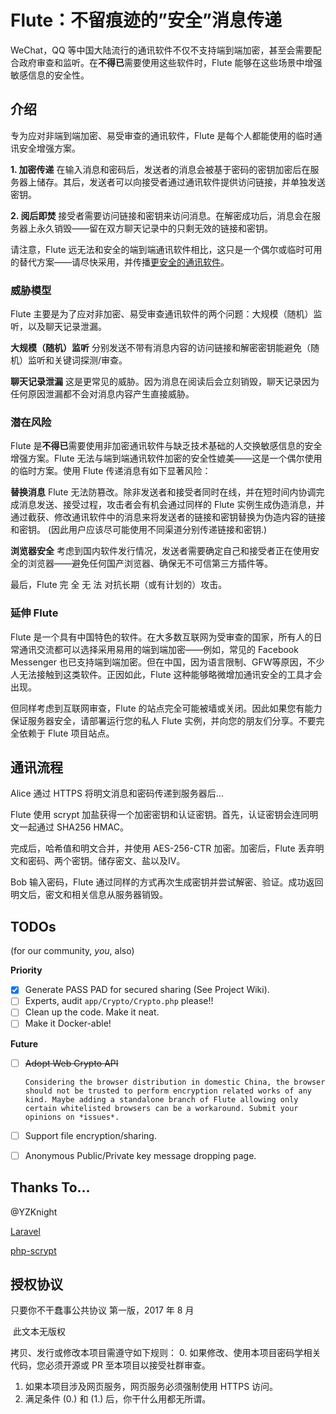 # Flute：不留痕迹的”安全”消息传递
WeChat，QQ 等中国大陆流行的通讯软件不仅不支持端到端加密，甚至会需要配合政府审查和监听。在**不得已**需要使用这些软件时，Flute 能够在这些场景中增强敏感信息的安全性。

## 介绍

专为应对非端到端加密、易受审查的通讯软件，Flute 是每个人都能使用的临时通讯安全增强方案。

**1. 加密传递**
在输入消息和密码后，发送者的消息会被基于密码的密钥加密后在服务器上储存。其后，发送者可以向接受者通过通讯软件提供访问链接，并单独发送密钥。

**2. 阅后即焚**
接受者需要访问链接和密钥来访问消息。在解密成功后，消息会在服务器上永久销毁——留在双方聊天记录中的只剩无效的链接和密钥。

请注意，Flute 远无法和安全的端到端通讯软件相比，这只是一个偶尔或临时可用的替代方案——请尽快采用，并传播[更安全的通讯软件](https://blog.yitianshijie.net/2017/03/31/im-apps-security-check-v1point1/)。

### 威胁模型
Flute 主要是为了应对非加密、易受审查通讯软件的两个问题：大规模（随机）监听，以及聊天记录泄漏。

**大规模（随机）监听**
分别发送不带有消息内容的访问链接和解密密钥能避免（随机）监听和关键词探测/审查。

**聊天记录泄漏**
这是更常见的威胁。因为消息在阅读后会立刻销毁，聊天记录因为任何原因泄漏都不会对消息内容产生直接威胁。

### 潜在风险
Flute 是**不得已**需要使用非加密通讯软件与缺乏技术基础的人交换敏感信息的安全增强方案。Flute 无法与端到端通讯软件加密的安全性媲美——这是一个偶尔使用的临时方案。使用 Flute 传递消息有如下显著风险：

**替换消息**
Flute 无法防篡改。除非发送者和接受者同时在线，并在短时间内协调完成消息发送、接受过程，攻击者会有机会通过同样的 Flute 实例生成伪造消息，并通过截获、修改通讯软件中的消息来将发送者的链接和密钥替换为伪造内容的链接和密钥。
(因此用户应该尽可能使用不同渠道分别传递链接和密钥.)

**浏览器安全**
考虑到国内软件发行情况，发送者需要确定自己和接受者正在使用安全的浏览器——避免任何国产浏览器、确保无不可信第三方插件等。

最后，Flute 完 全 无 法 对抗长期（或有计划的）攻击。

### 延伸 Flute
Flute 是一个具有中国特色的软件。在大多数互联网为受审查的国家，所有人的日常通讯交流都可以选择采用易用的端到端加密——例如，常见的 Facebook Messenger 也已支持端到端加密。但在中国，因为语言限制、GFW等原因，不少人无法接触到这类软件。正因如此，Flute 这种能够略微增加通讯安全的工具才会出现。

但同样考虑到互联网审查，Flute 的站点完全可能被墙或关闭。因此如果您有能力保证服务器安全，请部署运行您的私人 Flute 实例，并向您的朋友们分享。不要完全依赖于 Flute 项目站点。

## 通讯流程
Alice 通过 HTTPS 将明文消息和密码传递到服务器后…

Flute 使用 scrypt 加盐获得一个加密密钥和认证密钥。首先，认证密钥会连同明文一起通过 SHA256 HMAC。

完成后，哈希值和明文合并，并使用 AES-256-CTR 加密。加密后，Flute 丢弃明文和密码、两个密钥。储存密文、盐以及IV。

Bob 输入密码，Flute 通过同样的方式再次生成密钥并尝试解密、验证。成功返回明文后，密文和相关信息从服务器销毁。

## TODOs

 (for our community, *you*, also)

**Priority**
- [x] Generate PASS PAD for secured sharing (See Project Wiki).
- [ ] Experts, audit `app/Crypto/Crypto.php` please!!
- [ ] Clean up the code. Make it neat. 
- [ ] Make it Docker-able!

**Future**
- [ ] ~~Adopt Web Crypto API~~

      Considering the browser distribution in domestic China, the browser should not be trusted to perform encryption related works of any kind. Maybe adding a standalone branch of Flute allowing only certain whitelisted browsers can be a workaround. Submit your opinions on *issues*.

- [ ] Support file encryption/sharing.

- [ ] Anonymous Public/Private key message dropping page.

## Thanks To...

@YZKnight

[Laravel](http://laravel.com)

[php-scrypt](https://github.com/DomBlack/php-scrypt)

## 授权协议
 只要你不干蠢事公共协议
   第一版，2017 年 8 月

​         此文本无版权


 拷贝、发行或修改本项目需遵守如下规则：
0. 如果修改、使用本项目密码学相关代码，您必须开源或 PR 至本项目以接受社群审查。
1. 如果本项目涉及网页服务，网页服务必须强制使用 HTTPS 访问。
2. 满足条件 (0.) 和 (1.) 后，你干什么用都无所谓。

